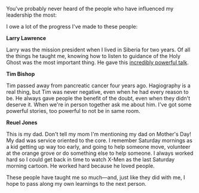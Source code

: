 You've probably never heard of the people who have influenced my leadership the most: 

I owe a lot of the progress I've made to these people:

**Larry Lawrence**

Larry was the mission president when I lived in Siberia for two years. Of all the things he taught me, knowing how to listen to guidance of the Holy Ghost was the most important thing. He gave this [incredibly powerful talk](https://www.churchofjesuschrist.org/study/general-conference/2015/10/what-lack-i-yet?lang=eng).

**Tim Bishop**

Tim passed away from pancreatic cancer four years ago. Hagiography is a real thing, but Tim was never negative, even when he had every reason to be. He always gave people the benefit of the doubt, even when they didn't deserve it. When we're in person together ask me about him. I've got some powerful stories, too powerful to not be in same room. 

**Reuel Jones**

This is my dad. Don't tell my mom I'm mentioning my dad on Mother's Day! My dad was service oriented to the core. I remember Saturday mornings as a kid getting up way too early, and going to help someone move, volunteer at the orange grove or do something else to help someone. I always worked hard so I could get back in time to watch X-Men as the last Saturday morning cartoon. He worked hard because he loved people. 

These people have taught me so much—and, just like they did with me, I hope to pass along my own learnings to the next person.